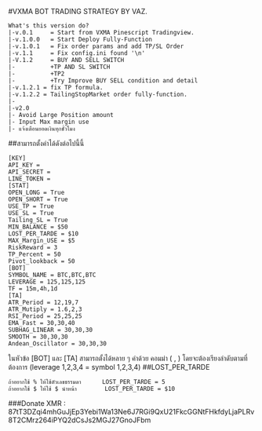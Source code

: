 #VXMA BOT TRADING STRATEGY BY VAZ.
```
What's this version do?
|-v.0.1 	= Start from VXMA Pinescript Tradingview.
|-v.1.0.0	= Start Deploy Fully-Function
|-v.1.0.1	= Fix order params and add TP/SL Order
|-v.1.1		= Fix config.ini found '\n'
|-V.1.2		= BUY AND SELL SWITCH 
|- 			+TP AND SL SWITCH 
|- 			+TP2
|- 			+Try Improve BUY SELL condition and detail
|-v.1.2.1 = fix TP formula.
|-v.1.2.2 = TailingStopMarket order fully-function.
|- 			
|-v2.0
|- Avoid Large Position amount
|- Input Max margin use
|- แจ้งเตือนยอดเงินทุกชั่วโมง
```
##สามารถตั้งค่าได้ดังต่อไปนี้นี้
```
[KEY]
API_KEY = 
API_SECRET = 
LINE_TOKEN = 
[STAT]
OPEN_LONG = True
OPEN_SHORT = True
USE_TP = True
USE_SL = True
Tailing_SL = True
MIN_BALANCE = $50
LOST_PER_TARDE = $10 
MAX_Margin_USE = $5
RiskReward = 3
TP_Percent = 50
Pivot_lookback = 50
[BOT]
SYMBOL_NAME = BTC,BTC,BTC
LEVERAGE = 125,125,125
TF = 15m,4h,1d
[TA]
ATR_Period = 12,19,7
ATR_Mutiply = 1.6,2,3
RSI_Period = 25,25,25
EMA_Fast = 30,30,40
SUBHAG_LINEAR = 30,30,30
SMOOTH = 30,30,30
Andean_Oscillator = 30,30,30
```
ในหัวข้อ [BOT] และ [TA] สามารถตั้งได้หลาย ๆ ค่าด้วย คอมม่า  (  , ) 
โดยจะต้องเรียงลำดับตามที่ต้องการ  (leverage 1,2,3,4 = symbol 1,2,3,4)
##LOST_PER_TARDE  
```
ถ้าอยากใช้ % ให้ใช้ตัวเลขธรรมดา 	 LOST_PER_TARDE = 5
ถ้าอยากใช้ $ ให้ใช้ $ นำหน้า		LOST_PER_TARDE = $10
```
###Donate XMR : 87tT3DZqi4mhGuJjEp3Yebi1Wa13Ne6J7RGi9QxU21FkcGGNtFHkfdyLjaPLRv8T2CMrz264iPYQ2dCsJs2MGJ27GnoJFbm
